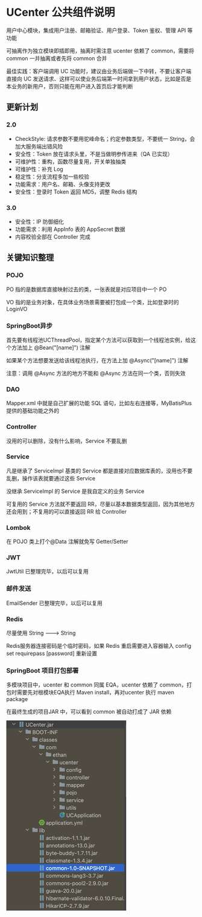 # UCenter 公共组件说明

用户中心模块，集成用户注册、邮箱验证、用户登录、Token 鉴权、管理 API 等功能

可抽离作为独立模块即插即用，抽离时需注意 ucenter 依赖了 common，需要将 common 一并抽离或者先将 common 合并

最佳实践：客户端调用 UC 功能时，建议由业务后端做一下中转，不要让客户端直接向 UC 发送请求、这样可以使业务后端第一时间拿到用户状态，比如是否是本业务的新用户，否则只能在用户进入首页后才能判断

## 更新计划

### 2.0

- CheckStyle: 请求参数不要用驼峰命名；约定参数类型，不要统一 String，会加大服务端出错风险
- 安全性：Token 放在请求头里，不是当做明参传进来（QA 已实现）
- 可维护性：重构，函数尽量复用，开关单独抽类
- 可维护性：补充 Log
- 稳定性：分支流程多加一些校验
- 功能需求：用户名、邮箱、头像支持更改
- 安全性：登录时 Token 返回 MD5，调整 Redis 结构

### 3.0

- 安全性：IP 防御细化
- 功能需求：利用 AppInfo 表的 AppSecret 数据
- 内容校验全部在 Controller 完成


## 关键知识整理
### POJO

PO 指的是数据库直接映射过去的类，一张表就是对应项目中一个 PO

VO 指的是业务对象，在具体业务场景需要被打包成一个类，比如登录时的 LoginVO

### SpringBoot异步

首先要有线程池UCThreadPool，指定某个方法可以获取到一个线程池实例，给这个方法加上 @Bean("[name]") 注解

如果某个方法想要发送给该线程池执行，在方法上加 @Async("[name]") 注解

注意：调用 @Async 方法的地方不能和 @Async 方法在同一个类，否则失效

### DAO

Mapper.xml 中就是自己扩展的功能 SQL 语句，比如左右连接等，MyBatisPlus 提供的基础功能之外的

### Controller

没用的可以删除，没有什么影响，Service 不要乱删

### Service

凡是继承了 ServiceImpl 基类的 Service 都是直接对应数据库表的，没用也不要乱删，操作该表就要通过这些 Service

没继承 ServiceImpl 的 Service 是我自定义的业务 Service

可复用的 Service 方法就不要返回 RR，尽量以基本数据类型返回，因为其他地方还会用到；不复用的可以直接返回 RR 给 Controller

### Lombok

在 POJO 类上打个@Data 注解就免写 Getter/Setter

### JWT

JwtUtil 已整理完毕，以后可以复用

### 邮件发送

EmailSender 已整理完毕，以后可以复用

### Redis

尽量使用 String ---> String

Redis服务器连接密码是个临时密码，如果 Redis 重启需要进入容器输入 config set requirepass [password] 重新设置

### SpringBoot 项目打包部署

多模块项目中，ucenter 和 common 同属 EQA，ucenter 依赖了 common，打包时需要先对根模块EQA执行 Maven install，再对ucenter 执行 maven package

在最终生成的项目JAR 中，可以看到 common 被自动打成了 JAR 依赖

![img.png](img.png)
